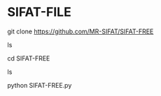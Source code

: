 # SIFAT-FILE



git clone https://github.com/MR-SIFAT/SIFAT-FREE

ls

cd SIFAT-FREE

ls

python SIFAT-FREE.py

